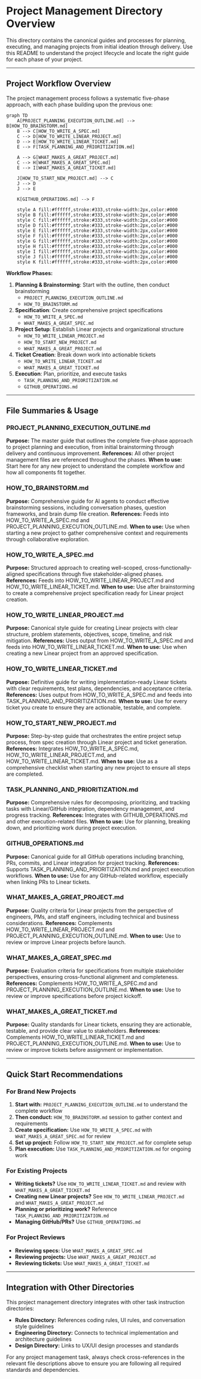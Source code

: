 # Project Management Directory Overview

This directory contains the canonical guides and processes for planning, executing, and managing projects from initial ideation through delivery. Use this README to understand the project lifecycle and locate the right guide for each phase of your project.

---

## Project Workflow Overview

The project management process follows a systematic five-phase approach, with each phase building upon the previous one:

```mermaid
graph TD
    A[PROJECT_PLANNING_EXECUTION_OUTLINE.md] --> B[HOW_TO_BRAINSTORM.md]
    B --> C[HOW_TO_WRITE_A_SPEC.md]
    C --> D[HOW_TO_WRITE_LINEAR_PROJECT.md]
    D --> E[HOW_TO_WRITE_LINEAR_TICKET.md]
    E --> F[TASK_PLANNING_AND_PRIORITIZATION.md]
    
    A --> G[WHAT_MAKES_A_GREAT_PROJECT.md]
    C --> H[WHAT_MAKES_A_GREAT_SPEC.md]
    E --> I[WHAT_MAKES_A_GREAT_TICKET.md]
    
    J[HOW_TO_START_NEW_PROJECT.md] --> C
    J --> D
    J --> E
    
    K[GITHUB_OPERATIONS.md] --> F
    
    style A fill:#ffffff,stroke:#333,stroke-width:2px,color:#000
    style B fill:#ffffff,stroke:#333,stroke-width:2px,color:#000
    style C fill:#ffffff,stroke:#333,stroke-width:2px,color:#000
    style D fill:#ffffff,stroke:#333,stroke-width:2px,color:#000
    style E fill:#ffffff,stroke:#333,stroke-width:2px,color:#000
    style F fill:#ffffff,stroke:#333,stroke-width:2px,color:#000
    style G fill:#ffffff,stroke:#333,stroke-width:2px,color:#000
    style H fill:#ffffff,stroke:#333,stroke-width:2px,color:#000
    style I fill:#ffffff,stroke:#333,stroke-width:2px,color:#000
    style J fill:#ffffff,stroke:#333,stroke-width:2px,color:#000
    style K fill:#ffffff,stroke:#333,stroke-width:2px,color:#000
```

**Workflow Phases:**
1. **Planning & Brainstorming**: Start with the outline, then conduct brainstorming
   - `PROJECT_PLANNING_EXECUTION_OUTLINE.md`
   - `HOW_TO_BRAINSTORM.md`
2. **Specification**: Create comprehensive project specifications
   - `HOW_TO_WRITE_A_SPEC.md`
   - `WHAT_MAKES_A_GREAT_SPEC.md`
3. **Project Setup**: Establish Linear projects and organizational structure
   - `HOW_TO_WRITE_LINEAR_PROJECT.md`
   - `HOW_TO_START_NEW_PROJECT.md`
   - `WHAT_MAKES_A_GREAT_PROJECT.md`
4. **Ticket Creation**: Break down work into actionable tickets
   - `HOW_TO_WRITE_LINEAR_TICKET.md`
   - `WHAT_MAKES_A_GREAT_TICKET.md`
5. **Execution**: Plan, prioritize, and execute tasks
   - `TASK_PLANNING_AND_PRIORITIZATION.md`
   - `GITHUB_OPERATIONS.md`

---

## File Summaries & Usage

### PROJECT_PLANNING_EXECUTION_OUTLINE.md
**Purpose:** The master guide that outlines the complete five-phase approach to project planning and execution, from initial brainstorming through delivery and continuous improvement.
**References:** All other project management files are referenced throughout the phases.
**When to use:** Start here for any new project to understand the complete workflow and how all components fit together.

### HOW_TO_BRAINSTORM.md
**Purpose:** Comprehensive guide for AI agents to conduct effective brainstorming sessions, including conversation phases, question frameworks, and brain dump file creation.
**References:** Feeds into HOW_TO_WRITE_A_SPEC.md and PROJECT_PLANNING_EXECUTION_OUTLINE.md.
**When to use:** Use when starting a new project to gather comprehensive context and requirements through collaborative exploration.

### HOW_TO_WRITE_A_SPEC.md
**Purpose:** Structured approach to creating well-scoped, cross-functionally-aligned specifications through five stakeholder-aligned phases.
**References:** Feeds into HOW_TO_WRITE_LINEAR_PROJECT.md and HOW_TO_WRITE_LINEAR_TICKET.md.
**When to use:** Use after brainstorming to create a comprehensive project specification ready for Linear project creation.

### HOW_TO_WRITE_LINEAR_PROJECT.md
**Purpose:** Canonical style guide for creating Linear projects with clear structure, problem statements, objectives, scope, timeline, and risk mitigation.
**References:** Uses output from HOW_TO_WRITE_A_SPEC.md and feeds into HOW_TO_WRITE_LINEAR_TICKET.md.
**When to use:** Use when creating a new Linear project from an approved specification.

### HOW_TO_WRITE_LINEAR_TICKET.md
**Purpose:** Definitive guide for writing implementation-ready Linear tickets with clear requirements, test plans, dependencies, and acceptance criteria.
**References:** Uses output from HOW_TO_WRITE_A_SPEC.md and feeds into TASK_PLANNING_AND_PRIORITIZATION.md.
**When to use:** Use for every ticket you create to ensure they are actionable, testable, and complete.

### HOW_TO_START_NEW_PROJECT.md
**Purpose:** Step-by-step guide that orchestrates the entire project setup process, from spec creation through Linear project and ticket generation.
**References:** Integrates HOW_TO_WRITE_A_SPEC.md, HOW_TO_WRITE_LINEAR_PROJECT.md, and HOW_TO_WRITE_LINEAR_TICKET.md.
**When to use:** Use as a comprehensive checklist when starting any new project to ensure all steps are completed.

### TASK_PLANNING_AND_PRIORITIZATION.md
**Purpose:** Comprehensive rules for decomposing, prioritizing, and tracking tasks with Linear/GitHub integration, dependency management, and progress tracking.
**References:** Integrates with GITHUB_OPERATIONS.md and other execution-related files.
**When to use:** Use for planning, breaking down, and prioritizing work during project execution.

### GITHUB_OPERATIONS.md
**Purpose:** Canonical guide for all GitHub operations including branching, PRs, commits, and Linear integration for project tracking.
**References:** Supports TASK_PLANNING_AND_PRIORITIZATION.md and project execution workflows.
**When to use:** Use for any GitHub-related workflow, especially when linking PRs to Linear tickets.

### WHAT_MAKES_A_GREAT_PROJECT.md
**Purpose:** Quality criteria for Linear projects from the perspective of engineers, PMs, and staff engineers, including technical and business considerations.
**References:** Complements HOW_TO_WRITE_LINEAR_PROJECT.md and PROJECT_PLANNING_EXECUTION_OUTLINE.md.
**When to use:** Use to review or improve Linear projects before launch.

### WHAT_MAKES_A_GREAT_SPEC.md
**Purpose:** Evaluation criteria for specifications from multiple stakeholder perspectives, ensuring cross-functional alignment and completeness.
**References:** Complements HOW_TO_WRITE_A_SPEC.md and PROJECT_PLANNING_EXECUTION_OUTLINE.md.
**When to use:** Use to review or improve specifications before project kickoff.

### WHAT_MAKES_A_GREAT_TICKET.md
**Purpose:** Quality standards for Linear tickets, ensuring they are actionable, testable, and provide clear value to stakeholders.
**References:** Complements HOW_TO_WRITE_LINEAR_TICKET.md and PROJECT_PLANNING_EXECUTION_OUTLINE.md.
**When to use:** Use to review or improve tickets before assignment or implementation.

---

## Quick Start Recommendations

### For Brand New Projects
1. **Start with:** `PROJECT_PLANNING_EXECUTION_OUTLINE.md` to understand the complete workflow
2. **Then conduct:** `HOW_TO_BRAINSTORM.md` session to gather context and requirements
3. **Create specification:** Use `HOW_TO_WRITE_A_SPEC.md` with `WHAT_MAKES_A_GREAT_SPEC.md` for review
4. **Set up project:** Follow `HOW_TO_START_NEW_PROJECT.md` for complete setup
5. **Plan execution:** Use `TASK_PLANNING_AND_PRIORITIZATION.md` for ongoing work

### For Existing Projects
- **Writing tickets?** Use `HOW_TO_WRITE_LINEAR_TICKET.md` and review with `WHAT_MAKES_A_GREAT_TICKET.md`
- **Creating new Linear projects?** See `HOW_TO_WRITE_LINEAR_PROJECT.md` and `WHAT_MAKES_A_GREAT_PROJECT.md`
- **Planning or prioritizing work?** Reference `TASK_PLANNING_AND_PRIORITIZATION.md`
- **Managing GitHub/PRs?** Use `GITHUB_OPERATIONS.md`

### For Project Reviews
- **Reviewing specs:** Use `WHAT_MAKES_A_GREAT_SPEC.md`
- **Reviewing projects:** Use `WHAT_MAKES_A_GREAT_PROJECT.md`
- **Reviewing tickets:** Use `WHAT_MAKES_A_GREAT_TICKET.md`

---

## Integration with Other Directories

This project management directory integrates with other task instruction directories:

- **Rules Directory:** References coding rules, UI rules, and conversation style guidelines
- **Engineering Directory:** Connects to technical implementation and architecture guidelines
- **Design Directory:** Links to UX/UI design processes and standards

For any project management task, always check cross-references in the relevant file descriptions above to ensure you are following all required standards and dependencies. 